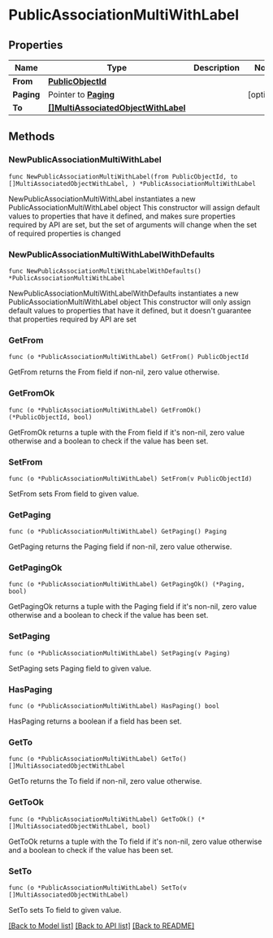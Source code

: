 # PublicAssociationMultiWithLabel

## Properties

Name | Type | Description | Notes
------------ | ------------- | ------------- | -------------
**From** | [**PublicObjectId**](PublicObjectId.md) |  | 
**Paging** | Pointer to [**Paging**](Paging.md) |  | [optional] 
**To** | [**[]MultiAssociatedObjectWithLabel**](MultiAssociatedObjectWithLabel.md) |  | 

## Methods

### NewPublicAssociationMultiWithLabel

`func NewPublicAssociationMultiWithLabel(from PublicObjectId, to []MultiAssociatedObjectWithLabel, ) *PublicAssociationMultiWithLabel`

NewPublicAssociationMultiWithLabel instantiates a new PublicAssociationMultiWithLabel object
This constructor will assign default values to properties that have it defined,
and makes sure properties required by API are set, but the set of arguments
will change when the set of required properties is changed

### NewPublicAssociationMultiWithLabelWithDefaults

`func NewPublicAssociationMultiWithLabelWithDefaults() *PublicAssociationMultiWithLabel`

NewPublicAssociationMultiWithLabelWithDefaults instantiates a new PublicAssociationMultiWithLabel object
This constructor will only assign default values to properties that have it defined,
but it doesn't guarantee that properties required by API are set

### GetFrom

`func (o *PublicAssociationMultiWithLabel) GetFrom() PublicObjectId`

GetFrom returns the From field if non-nil, zero value otherwise.

### GetFromOk

`func (o *PublicAssociationMultiWithLabel) GetFromOk() (*PublicObjectId, bool)`

GetFromOk returns a tuple with the From field if it's non-nil, zero value otherwise
and a boolean to check if the value has been set.

### SetFrom

`func (o *PublicAssociationMultiWithLabel) SetFrom(v PublicObjectId)`

SetFrom sets From field to given value.


### GetPaging

`func (o *PublicAssociationMultiWithLabel) GetPaging() Paging`

GetPaging returns the Paging field if non-nil, zero value otherwise.

### GetPagingOk

`func (o *PublicAssociationMultiWithLabel) GetPagingOk() (*Paging, bool)`

GetPagingOk returns a tuple with the Paging field if it's non-nil, zero value otherwise
and a boolean to check if the value has been set.

### SetPaging

`func (o *PublicAssociationMultiWithLabel) SetPaging(v Paging)`

SetPaging sets Paging field to given value.

### HasPaging

`func (o *PublicAssociationMultiWithLabel) HasPaging() bool`

HasPaging returns a boolean if a field has been set.

### GetTo

`func (o *PublicAssociationMultiWithLabel) GetTo() []MultiAssociatedObjectWithLabel`

GetTo returns the To field if non-nil, zero value otherwise.

### GetToOk

`func (o *PublicAssociationMultiWithLabel) GetToOk() (*[]MultiAssociatedObjectWithLabel, bool)`

GetToOk returns a tuple with the To field if it's non-nil, zero value otherwise
and a boolean to check if the value has been set.

### SetTo

`func (o *PublicAssociationMultiWithLabel) SetTo(v []MultiAssociatedObjectWithLabel)`

SetTo sets To field to given value.



[[Back to Model list]](../README.md#documentation-for-models) [[Back to API list]](../README.md#documentation-for-api-endpoints) [[Back to README]](../README.md)


